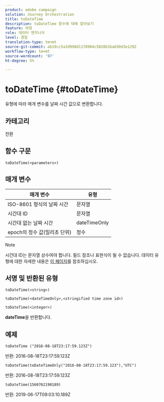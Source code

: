 ```yaml
---
product: adobe campaign
solution: Journey Orchestration
title: toDateTime
description: toDateTime 함수에 대해 알아보기
feature: 여정
role: 데이터 엔지니어
level: 경험
translation-type: tm+mt
source-git-commit: ab19cc5a3d998d1178984c5028b1ba650d3e1292
workflow-type: tm+mt
source-wordcount: '97'
ht-degree: 5%

---
```


# toDateTime {#toDateTime}

유형에 따라 매개 변수를 날짜 시간 값으로 변환합니다.

## 카테고리

전환

## 함수 구문

`toDateTime(<parameters>)`

## 매개 변수

| 매개 변수 | 유형 |
|-----------|------------------|
| ISO-8601 형식의 날짜 시간 | 문자열 |
| 시간대 ID | 문자열 |
| 시간대 없는 날짜 시간 | dateTimeOnly |
| epoch의 정수 값(밀리초 단위) | 정수 |

>[!NOTE]
>
>시간대 ID는 문자열 상수여야 합니다. 필드 참조나 표현식이 될 수 없습니다. 데이터 유형에 대한 자세한 내용은 [이 페이지](../expression/data-types.md)를 참조하십시오.

## 서명 및 반환된 유형

`toDateTime(<string>)`

`toDateTime(<dateTimeOnly>,<stringified time zone id>)`

`toDateTime(<integer>)`

**dateTime**&#x200B;을 반환합니다.

<!--`toDateTime(<year>,<month>,<dayOfMonth>,<hour>,<minute>,<second>)`

Returns a date time with default time zone UTC.

`toDateTime(<year>,<month>,<dayOfMonth>)`
`toDateTime(<stringified timeZone>,<year>,<month>,<dayOfMonth>)`
`toDateTime(<timeZone>,<year>,<month>,<dayOfMonth>)`

Return a datetime where hour, minute and second set to 0.

`toDateTime(<stringified timeZone>,<year>,<month>,<dayOfMonth>,<hour>,<minute>,<second>)`
`toDateTime(<string>)`
`toDateTime(<string>,<integer>)`
`toDateTime(<stringified timeZone>,<dateTimeOnly)`

`toDateTime(<timeZone>,<integer>)`

Return a datetime.

-->

## 예제

`toDateTime ("2016-08-18T23:17:59.123Z")`

반환: 2016-08-18T23:17:59.123Z

`toDateTime(toDateTimeOnly("2016-08-18T23:17:59.123"),"UTC")`

반환: 2016-08-18T23:17:59.123Z

`toDateTime(1560762190189)`

반환: 2019-06-17T09:03:10.189Z

<!--`toDateTime ("2016-08-18T23:17:59.123", "UTC")`

Returns 2016-08-18T23:17:59.123Z.

`toDateTime("Z",2016,8,18,23,17,59)`

Returns 2016-08-18T23:17:59.000Z.

`toDateTime("Z",2016,8,18)`

Returns 2016-08-18T00:00:00.000Z.-->

